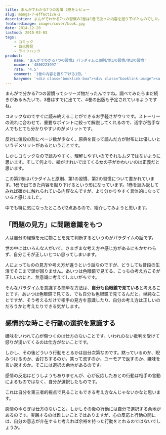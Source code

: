 ```yaml
---
title: まんがでわかる7つの習慣 2巻をレビュー
slug: manga-7-effective-2
description: まんがでわかる7つの習慣の2巻は1巻で扱った内容を掘り下げたものでした。内容がより具体的になっていて、実際に普段の生活に活かしやすくなっているように感じます。今回は私が普段の生活に活かしていきたいなと思った考え方2点と一緒にご紹介したいと思います。
featuredimage: images/cover/book.jpg
date: 2014-12-20
lastmod: 2015-03-03
tags: 
    - コミック
    - 自己啓発
    - ライフハック
product:
    name: 'まんがでわかる7つの習慣2 パラダイムと原則/第1の習慣/第2の習慣'
    number: '4800223997'
    rate: '4.5'
    comment: '1巻の内容を掘り下げる1冊。'
    kaeyome: '<div class="booklink-box"><div class="booklink-image"><a href="https://www.amazon.co.jp/exec/obidos/asin/4800223997/illusionspace-22/" rel="nofollow" target="_blank"><img src="https://ecx.images-amazon.com/images/I/51mHND%2Bcz0L._SL160_.jpg" style="border: none;" /></a></div><div class="booklink-info"><div class="booklink-name"><a href="https://www.amazon.co.jp/exec/obidos/asin/4800223997/illusionspace-22/" rel="nofollow" target="_blank">まんがでわかる7つの習慣2 パラダイムと原則/第1の習慣/第2の習慣</a><div class="booklink-powered-date">posted with <a href="https://yomereba.com" rel="nofollow" target="_blank">ヨメレバ</a></div></div><div class="booklink-detail">フランクリン・コヴィー・ジャパン 宝島社 2014-07-11    </div><div class="booklink-link2"><div class="shoplinkamazon"><a href="https://www.amazon.co.jp/exec/obidos/asin/4800223997/illusionspace-22/" rel="nofollow" target="_blank" title="アマゾン" >Amazon</a></div><div class="shoplinkkindle"><a href="https://www.amazon.co.jp/gp/search?keywords=%82%DC%82%F1%82%AA%82%C5%82%ED%82%A9%82%E97%82%C2%82%CC%8FK%8A%B52%20%83p%83%89%83_%83C%83%80%82%C6%8C%B4%91%A5%2F%91%E61%82%CC%8FK%8A%B5%2F%91%E62%82%CC%8FK%8A%B5&__mk_ja_JP=%83J%83%5E%83J%83i&url=node%3D2275256051&tag=illusionspace-22" rel="nofollow" target="_blank" >Kindle</a></div><div class="shoplinkrakuten"><a href="https://hb.afl.rakuten.co.jp/hgc/11acbc01.369b1bf6.11acbc02.cabf9fe9/?pc=http%3A%2F%2Fbooks.rakuten.co.jp%2Frb%2F12815566%2F%3Fscid%3Daf_ich_link_urltxt%26m%3Dhttp%3A%2F%2Fm.rakuten.co.jp%2Fev%2Fbook%2F" rel="nofollow" target="_blank" title="楽天ブックス" >楽天ブックス</a></div>                  	  	  	  	</div></div><div class="booklink-footer"></div></div>'
---
```


まんがで分かる7つの習慣ってシリーズ物だったんですね。調べてみたらまだ続きがあるみたいで、3巻はすでに出てて、4巻の出版も予定されているようですね。

コミックなのですぐに読み終えることができるお手軽さがウリです。ストーリーの流れに合わせて、重要なポイントに絞って解説してくれるので、活字が苦手な人でもとても分かりやすいのがメリットです。

反対に値段の割にページ数が少なく、原典を買って読んだ方が財布には優しいというデメリットがあるということです。

しかしコミックなので読みやすく、理解しやすいのでそれもムダではないように思います。そして何より、絵がきれいで出てくる女の子がかわいいのは正義だと思います。

この第2巻はパラダイムと原則、第1の習慣、第2の習慣について書かれています。1巻で出てきた内容を掘り下げるという形になっています。1巻を読み返してみれば確かに触れられている内容なんですが、より分かりやすく具体的になっていると感じました。

中でも特に気になったところが2点あるので、紹介してみようと思います。

## 「問題の見方」に問題意識をもつ


人は自分の経験を元に物ことを見て判断するというのがパラダイムの話です。

世の中にはいろんな人がいて、さまざまな考え方や感じ方があるにもかかわらず、自分こそが正しいとつい思ってしまいます。

人によってものの見方や考え方が違うという話なのですが、どうしても普段の生活でそこまで頭が回りません。あいつは色眼鏡で見てる、こっちの考え方こそが正しいのにと、無意識に考えてしまいがちです。

そんなパラダイムを意識する簡単な方法は、<strong>自分も色眼鏡で見ている</strong>と考えることです。あいつは色眼鏡で見てる、でも自分も色眼鏡で見てるんだと。単純なことですが、そう考えるだけで相手の見方を意識したり、自分の考え方は正しいのだろうかと考えたりできる気がします。


## 感情的な時こそ行動の選択を意識する


嫌味をいわれて心が傷つくのは仕方のないことです。いわれのない批判を受けて怒りが湧いてくるのは仕方がないことです。

しかし、その後どういう行動をとるかは自分次第なのです。黙っているのか、睨みつけるのか、舌打ちするのか。笑って流すのか、ユーモアで返すのか、嫌味を言い返すのか。そこには選択の余地があるのです。

感情の反応はどうしようもありませんが、心が反応したあとの行動は相手の言動によるものではなく、自分が選択したものです。

これは自分を第三者的視点で見ることもできる考え方なんじゃないかなと思います。

感情のゆらぎは仕方のないこと。しかしその後の行動には自分で選択する余地があるのです。実践するのは難しいことではありますが、心の反応と行動の間には、自分の意志が介在すると考えれば余裕を持った行動をとれるのではないでしょうか。
